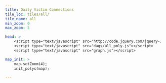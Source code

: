 ```yaml
---
title: Daily Victim Connections
tile_loc: tiles/all/
tile_name: all
min_zoom: 0
max_zoom: 5

head: >
    <script type="text/javascript" src="http://code.jquery.com/jquery-1.8.3.js"></script>
    <script type="text/javascript" src="dags/all_poly.js"></script>
    <script type="text/javascript" src="graph.js"></script>

map_init: >
    map.setZoom(4);
    init_polys(map);
    
---
```


